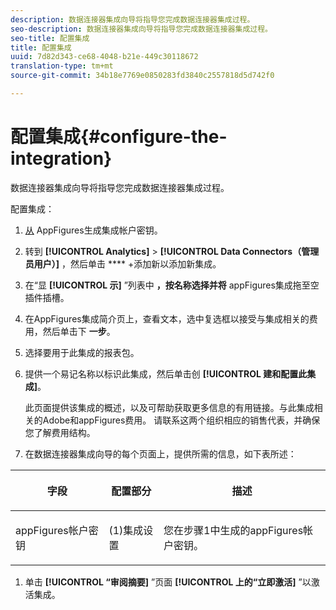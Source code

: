 ```yaml
---
description: 数据连接器集成向导将指导您完成数据连接器集成过程。
seo-description: 数据连接器集成向导将指导您完成数据连接器集成过程。
seo-title: 配置集成
title: 配置集成
uuid: 7d82d343-ce68-4048-b21e-449c30118672
translation-type: tm+mt
source-git-commit: 34b18e7769e0850283fd3840c2557818d5d742f0

---
```



# 配置集成{#configure-the-integration}

数据连接器集成向导将指导您完成数据连接器集成过程。

配置集成：

1. [从](https://appfigures.com/support/faq/523/connecting-to-adobes-marketing-cloud) AppFigures生成集成帐户密钥。
1. 转到 **[!UICONTROL Analytics]** &gt; **[!UICONTROL Data Connectors（管理员用户）]** ，然后单击 **** +添加新以添加新集成。
1. 在“显 **[!UICONTROL 示]** ”列表中 **，按名称选择并将** appFigures集成拖至空插件插槽。
1. 在AppFigures集成简介页上，查看文本，选中复选框以接受与集成相关的费用，然后单击下 **一步**。
1. 选择要用于此集成的报表包。
1. 提供一个易记名称以标识此集成，然后单击创 **[!UICONTROL 建和配置此集成]**。

   此页面提供该集成的概述，以及可帮助获取更多信息的有用链接。与此集成相关的Adobe和appFigures费用。 请联系这两个组织相应的销售代表，并确保您了解费用结构。
1. 在数据连接器集成向导的每个页面上，提供所需的信息，如下表所述：

<table id="table_74EC1EEBE7A548AB878AA40187EBCD30"> 
 <thead> 
  <tr valign="top"> 
   <th colname="col2" class="entry"> <p> <b>字段</b> </p> </th> 
   <th colname="col03" class="entry"> <p> <b>配置部分</b> </p> </th> 
   <th colname="col3" class="entry"> <p> <b>描述</b> </p> </th> 
  </tr> 
 </thead>
 <tbody> 
  <tr valign="top"> 
   <td colname="col2"> <p>appFigures帐户密钥 </p> </td> 
   <td colname="col03"> <p>(1)集成设置 </p> </td> 
   <td colname="col3"> <p>您在步骤1中生成的appFigures帐户密钥。 </p> </td> 
  </tr> 
 </tbody> 
</table>

1. 单击 **[!UICONTROL “审阅摘要]** ”页面 **[!UICONTROL 上的“立即激活]** ”以激活集成。
